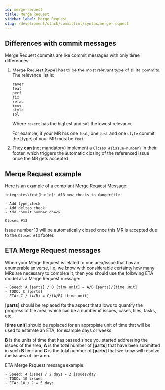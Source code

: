 ```yaml
---
id: merge-request
title: Merge Request
sidebar_label: Merge Request
slug: /development/stack/commitlint/syntax/merge-request
---
```


## Differences with commit messages

Merge Request commits
are like commit messages
with only three differences:

1. Merge Request [type]
   has to be the most relevant type
   of all its commits.
   The relevance list is:

   ```markup
   rever
   feat
   perf
   fix
   refac
   test
   style
   sol
   ```

   Where `revert`
   has the highest
   and `sol`
   the lowest relevance.

   For example,
   if your MR has one `feat`,
   one `test`
   and one `style` commit,
   the [type] of your MR
   must be `feat`.

1. They **can** (not mandatory) implement
   a `Closes #{issue-number}`
   in their footer,
   which triggers the automatic closing
   of the referenced issue
   once the MR gets accepted

## Merge Request example

Here is an example
of a compliant Merge Request Message:

```markup
integrates\feat(build): #13 new checks to dangerfile

- Add type_check
- Add deltas_check
- Add commit_number check

Closes #13
```

Issue number 13
will be automatically closed
once this MR is accepted
due to the `Closes #13` footer.

## ETA Merge Request messages

When your Merge Request
is related to one area/issue
that has an enumerable universe,
i.e,
we know with considerable certainty
how many MRs are necessary
to complete it,
then you should use
the following ETA model
as a Merge Request message:

```markup
- Speed: A [parts] / B [time unit] = A/B [parts]/[time unit]
- TODO: C [parts]
- ETA: C / (A/B) = C/(A/B) [time unit]
```

[**parts**] should be replaced for
the aspect that allows to
quantify the progress of the area,
which can be a number of issues,
cases, files, tasks, etc.

[**time unit**] should be replaced for
an appropiate unit of time
that will be used to estimate an ETA,
for example days or weeks.

**B** is the units of time that has passed
since you started addressing
the issues of the area,
**A** is the total number of [**parts**]
that have been submitted in such **B** time
and **C** is the total number of [**parts**]
that we know will resolve the issues of the area.

ETA Merge Request message example:

```markup
- Speed: 4 issues / 2 days = 2 issues/day
- TODO: 10 issues
- ETA: 10 / 2 = 5 days
```

